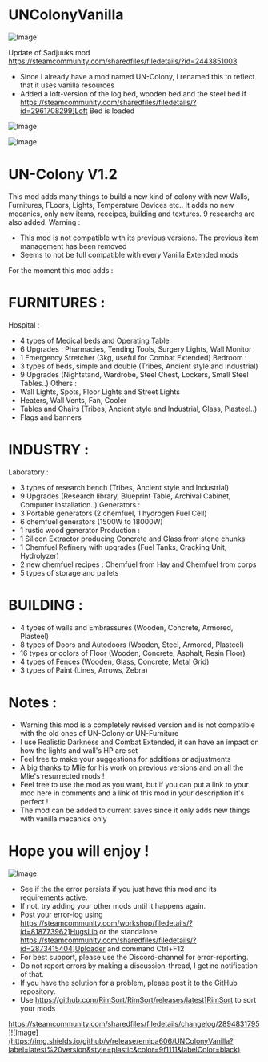 # UNColonyVanilla

![Image](https://i.imgur.com/buuPQel.png)

Update of Sadjuuks mod
https://steamcommunity.com/sharedfiles/filedetails/?id=2443851003

- Since I already have a mod named UN-Colony, I renamed this to reflect that it uses vanilla resources
- Added a loft-version of the log bed, wooden bed and the steel bed if https://steamcommunity.com/sharedfiles/filedetails/?id=2961708299]Loft Bed is loaded

![Image](https://i.imgur.com/pufA0kM.png)

	
![Image](https://i.imgur.com/Z4GOv8H.png)

# UN-Colony V1.2


This mod adds many things to build a new kind of colony with new Walls, Furnitures, FLoors, Lights, Temperature Devices etc..
It adds no new mecanics, only new items, receipes, building and textures. 9 researchs are also added.
Warning : 
- This mod is not compatible with its previous versions. The previous item management has been removed
- Seems to not be full compatible with every Vanilla Extended mods


For the moment this mod adds :

# FURNITURES :

Hospital :
- 4 types of Medical beds and Operating Table
- 6 Upgrades : Pharmacies, Tending Tools, Surgery Lights, Wall Monitor
- 1 Emergency Stretcher (3kg, useful for Combat Extended)
Bedroom :
- 3 types of beds, simple and double (Tribes, Ancient style and Industrial)
- 9 Upgrades (Nightstand, Wardrobe, Steel Chest, Lockers, Small Steel Tables..)
Others :
- Wall Lights, Spots,  Floor Lights and Street Lights
- Heaters, Wall Vents, Fan, Cooler
- Tables and Chairs (Tribes, Ancient style and Industrial, Glass, Plasteel..)
- Flags and banners


# INDUSTRY :

Laboratory :
- 3 types of research bench (Tribes, Ancient style and Industrial)
- 9 Upgrades (Research library, Blueprint Table, Archival Cabinet, Computer Installation..)
Generators :
- 3 Portable generators (2 chemfuel, 1 hydrogen Fuel Cell)
- 6 chemfuel generators (1500W to 18000W)
- 1 rustic wood generator
Production :
- 1 Silicon Extractor producing Concrete and Glass from stone chunks
- 1 Chemfuel Refinery with upgrades (Fuel Tanks, Cracking Unit, Hydrolyzer)
- 2 new chemfuel recipes : Chemfuel from Hay and Chemfuel from corps
- 5 types of storage and pallets


# BUILDING :

- 4 types of walls and Embrassures (Wooden, Concrete, Armored, Plasteel)
- 8 types of Doors and Autodoors (Wooden, Steel, Armored, Plasteel)
- 16 types or colors of Floor (Wooden, Concrete, Asphalt, Resin Floor)
- 4 types of Fences (Wooden, Glass, Concrete, Metal Grid)
- 3 types of Paint (Lines, Arrows, Zebra)


# Notes : 

- Warning this mod is a completely revised version and is not compatible with the old ones of UN-Colony or UN-Furniture
- I use Realistic Darkness and Combat Extended, it can have an impact on how the lights and wall's HP are set
- Feel free to make your suggestions for additions or adjustments
- A big thanks to Mlie for his work on previous versions and on all the Mlie's resurrected mods !
- Feel free to use the mod as you want, but if you can put a link to your mod here in comments and a link of this mod in your description it's perfect !
- The mod can be added to current saves since it only adds new things with vanilla mecanics only

# Hope you will enjoy !

	
![Image](https://i.imgur.com/PwoNOj4.png)



-  See if the the error persists if you just have this mod and its requirements active.
-  If not, try adding your other mods until it happens again.
-  Post your error-log using https://steamcommunity.com/workshop/filedetails/?id=818773962]HugsLib or the standalone https://steamcommunity.com/sharedfiles/filedetails/?id=2873415404]Uploader and command Ctrl+F12
-  For best support, please use the Discord-channel for error-reporting.
-  Do not report errors by making a discussion-thread, I get no notification of that.
-  If you have the solution for a problem, please post it to the GitHub repository.
-  Use https://github.com/RimSort/RimSort/releases/latest]RimSort to sort your mods



https://steamcommunity.com/sharedfiles/filedetails/changelog/2894831795]![Image](https://img.shields.io/github/v/release/emipa606/UNColonyVanilla?label=latest%20version&style=plastic&color=9f1111&labelColor=black)

